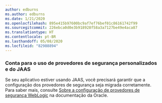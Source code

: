 ```yaml
---
author: edburns
ms.author: edburns
ms.date: 1/21/2020
ms.openlocfilehash: 895e415b97600bc9af7ef76bef01c86161742f99
ms.sourcegitcommit: 226ebca0d0e3b918928f58a3a7127be49e4aca87
ms.translationtype: HT
ms.contentlocale: pt-BR
ms.lasthandoff: 05/08/2020
ms.locfileid: "82988894"
---
```

### <a name="account-for-the-use-of-custom-security-providers-and-jaas"></a>Conta para o uso de provedores de segurança personalizados e do JAAS

Se seu aplicativo estiver usando JAAS, você precisará garantir que a configuração dos provedores de segurança seja migrada corretamente. Para saber mais, consulte [Sobre a configuração de provedores de segurança WebLogic](https://docs.oracle.com/middleware/12213/wls/SECMG/providers_intro.htm) na documentação da Oracle.

